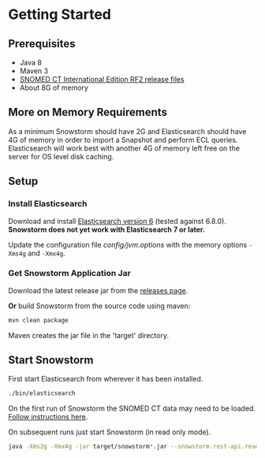 # Getting Started

## Prerequisites

- Java 8
- Maven 3
- [SNOMED CT International Edition RF2 release files](https://www.snomed.org/snomed-ct/get-snomed)
- About 8G of memory

## More on Memory Requirements

As a minimum Snowstorm should have 2G and Elasticsearch should have 4G of memory in order to import a Snapshot and perform ECL queries. 
Elasticsearch will work best with another 4G of memory left free on the server for OS level disk caching. 

## Setup
### Install Elasticsearch
Download and install [Elasticsearch version 6](https://www.elastic.co/downloads/past-releases/elasticsearch-6-8-0) (tested against 6.8.0). 
**Snowstorm does not yet work with Elasticsearch 7 or later.** 

Update the configuration file _config/jvm.options_ with the memory options `-Xms4g` and `-Xmx4g`.

### Get Snowstorm Application Jar
Download the latest release jar from the [releases page](https://github.com/IHTSDO/snowstorm/releases).

**Or** build Snowstorm from the source code using maven:
```bash
mvn clean package
```
Maven creates the jar file in the 'target' directory.


## Start Snowstorm

First start Elasticsearch from wherever it has been installed.
```bash
./bin/elasticsearch
```

On the first run of Snowstorm the SNOMED CT data may need to be loaded. [Follow instructions here](loading-snomed.md).

On subsequent runs just start Snowstorm (in read only mode).
```bash
java -Xms2g -Xmx4g -jar target/snowstorm*.jar --snowstorm.rest-api.readonly=true
```
